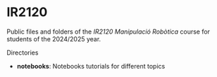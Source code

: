 # IR2120
Public files and folders of the _IR2120 Manipulació Robòtica_ course for students of the 2024/2025 year.
 
 Directories 
* **notebooks**: Notebooks tutorials for different topics

